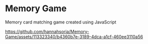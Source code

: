 # Memory Game

Memory card matching game created using JavaScript

https://github.com/hannahsoria/Memory-Game/assets/113323340/b4360b7e-3189-4dca-a1cf-460ee3110a56


